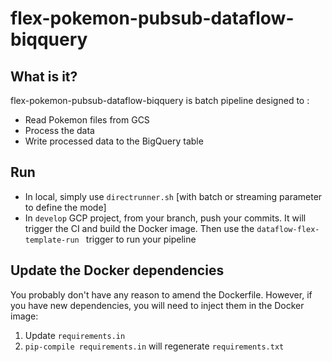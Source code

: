 # flex-pokemon-pubsub-dataflow-biqquery
## What is it?
flex-pokemon-pubsub-dataflow-biqquery is batch pipeline designed to : 
- Read Pokemon files from GCS
- Process the data
- Write processed data to the BigQuery table

## Run
- In local, simply use `directrunner.sh` [with batch or streaming parameter to define the mode] 
- In `develop` GCP project, from your branch, push your commits. It will trigger the CI and build the Docker image. Then use the `dataflow-flex-template-run ` trigger to run your pipeline

## Update the Docker dependencies
You probably don't have any reason to amend the Dockerfile. However, if you have new dependencies, you will need to inject them in the Docker image:
1. Update `requirements.in`
2. `pip-compile requirements.in` will regenerate `requirements.txt`
